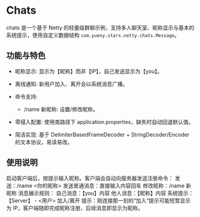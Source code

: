 # Chats

chats 是一个基于 Netty 的轻量级群聊示例，支持多人聊天室、昵称显示与基本的系统提示，使用自定义数据结构 `com.yueny.stars.netty.chats.Message`。

## 功能与特色
* 昵称显示: 显示为【昵称】而非【IP】，自己发送显示为【you】。
* 离线通知: 新用户加入、离开会以系统消息广播。

* 命令支持:
  + /name 新昵称: 设置/修改昵称。 

* 零侵入配置: 使用类路径下 application.properties，缺失时自动回退默认值。
* 简洁实现: 基于 DelimiterBasedFrameDecoder + StringDecoder/Encoder 的文本协议，易读易改。

## 使用说明
启动客户端后，按提示输入昵称。客户端会自动向服务器发送注册命令：
发送：/name <你的昵称>
发送普通消息：直接输入内容回车
修改昵称：/name 新昵称
消息展示规则：
自己消息：【you】内容
他人消息：【昵称】内容
系统提示：【Server】 - <用户> 加入/离开
提示：刚连接那一刻的“加入”提示可能短暂显示为 IP，客户端随即完成昵称注册，后续消息即显示为昵称。

